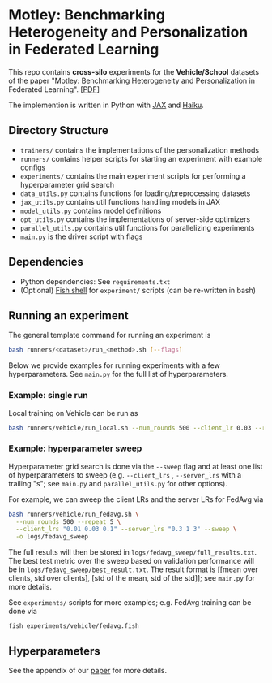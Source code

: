 # Motley: Benchmarking Heterogeneity and Personalization in Federated Learning

This repo contains **cross-silo** experiments for the **Vehicle/School** datasets of the paper "Motley: Benchmarking Heterogeneity and Personalization in Federated Learning". [[PDF](https://arxiv.org/pdf/2206.09262)]

 The implemention is written in Python with [JAX](https://github.com/google/jax) and [Haiku](https://github.com/deepmind/dm-haiku).

## Directory Structure

* `trainers/` contains the implementations of the personalization methods
* `runners/` contains helper scripts for starting an experiment with example configs
* `experiments/` contains the main experiment scripts for performing a hyperparameter grid search
* `data_utils.py` contains functions for loading/preprocessing datasets
* `jax_utils.py` contains util functions handling models in JAX
* `model_utils.py` contains model definitions
* `opt_utils.py` contains the implementations of server-side optimizers
* `parallel_utils.py` contains util functions for parallelizing experiments
* `main.py` is the driver script with flags

## Dependencies

* Python dependencies: See `requirements.txt`
* (Optional) [Fish shell](https://fishshell.com/) for `experiment/` scripts (can be re-written in bash)

## Running an experiment

The general template command for running an experiment is

```bash
bash runners/<dataset>/run_<method>.sh [--flags]
```

Below we provide examples for running experiments with a few hyperparameters.
See `main.py` for the full list of hyperparameters.

### Example: single run

Local training on Vehicle can be run as

```bash
bash runners/vehicle/run_local.sh --num_rounds 500 --client_lr 0.03 --repeat 5
```

### Example: hyperparameter sweep

Hyperparameter grid search is done via the `--sweep` flag and at least one list
of hyperparameters to sweep (e.g. `--client_lrs` , `--server_lrs` with a trailing "s";
see `main.py` and `parallel_utils.py` for other options).

For example, we can sweep the client LRs and the server LRs for FedAvg via

```bash
bash runners/vehicle/run_fedavg.sh \
  --num_rounds 500 --repeat 5 \
  --client_lrs "0.01 0.03 0.1" --server_lrs "0.3 1 3" --sweep \
  -o logs/fedavg_sweep
```

The full results will then be stored in `logs/fedavg_sweep/full_results.txt`.
The best test metric over the sweep based on validation performance will be in `logs/fedavg_sweep/best_result.txt`.
The result format is [[mean over clients, std over clients], [std of the mean, std of the std]]; see `main.py` for more details.

See `experiments/` scripts for more examples; e.g. FedAvg training can be done via

```fish
fish experiments/vehicle/fedavg.fish
```

## Hyperparameters

See the appendix of our [paper](https://arxiv.org/pdf/2206.09262) for more details.
